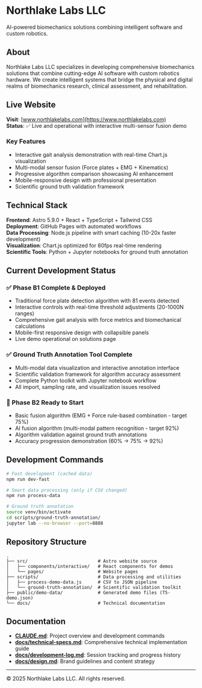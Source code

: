 # Northlake Labs LLC

AI-powered biomechanics solutions combining intelligent software and custom robotics.

## About

Northlake Labs LLC specializes in developing comprehensive biomechanics solutions that combine cutting-edge AI software with custom robotics hardware. We create intelligent systems that bridge the physical and digital realms of biomechanics research, clinical assessment, and rehabilitation.

## Live Website

**Visit**: [www.northlakelabs.com](https://www.northlakelabs.com)  
**Status**: ✅ Live and operational with interactive multi-sensor fusion demo

### Key Features
- Interactive gait analysis demonstration with real-time Chart.js visualization
- Multi-modal sensor fusion (Force plates + EMG + Kinematics)
- Progressive algorithm comparison showcasing AI enhancement 
- Mobile-responsive design with professional presentation
- Scientific ground truth validation framework

## Technical Stack

**Frontend**: Astro 5.9.0 + React + TypeScript + Tailwind CSS  
**Deployment**: GitHub Pages with automated workflows  
**Data Processing**: Node.js pipeline with smart caching (10-20x faster development)  
**Visualization**: Chart.js optimized for 60fps real-time rendering  
**Scientific Tools**: Python + Jupyter notebooks for ground truth annotation

## Current Development Status

### ✅ Phase B1 Complete & Deployed
- Traditional force plate detection algorithm with 81 events detected
- Interactive controls with real-time threshold adjustments (20-1000N ranges)
- Comprehensive gait analysis with force metrics and biomechanical calculations
- Mobile-first responsive design with collapsible panels
- Live demo operational on solutions page

### ✅ Ground Truth Annotation Tool Complete
- Multi-modal data visualization and interactive annotation interface
- Scientific validation framework for algorithm accuracy assessment
- Complete Python toolkit with Jupyter notebook workflow
- All import, sampling rate, and visualization issues resolved

### 🎯 Phase B2 Ready to Start
- Basic fusion algorithm (EMG + Force rule-based combination - target 75%)
- AI fusion algorithm (multi-modal pattern recognition - target 92%)
- Algorithm validation against ground truth annotations
- Accuracy progression demonstration (60% → 75% → 92%)

## Development Commands

```bash
# Fast development (cached data)
npm run dev-fast

# Smart data processing (only if CSV changed)
npm run process-data

# Ground truth annotation
source venv/bin/activate
cd scripts/ground-truth-annotation/
jupyter lab --no-browser --port=8888
```

## Repository Structure

```
.
├── src/                          # Astro website source
│   ├── components/interactive/   # React components for demos
│   └── pages/                    # Website pages
├── scripts/                      # Data processing and utilities
│   ├── process-demo-data.js      # CSV to JSON pipeline
│   └── ground-truth-annotation/  # Scientific validation toolkit
├── public/demo-data/             # Generated demo files (T5-demo.json)
└── docs/                         # Technical documentation
```

## Documentation

- **[CLAUDE.md](CLAUDE.md)**: Project overview and development commands
- **[docs/technical-specs.md](docs/technical-specs.md)**: Comprehensive technical implementation guide
- **[docs/development-log.md](docs/development-log.md)**: Session tracking and progress history
- **[docs/design.md](docs/design.md)**: Brand guidelines and content strategy

---

© 2025 Northlake Labs LLC. All rights reserved.
